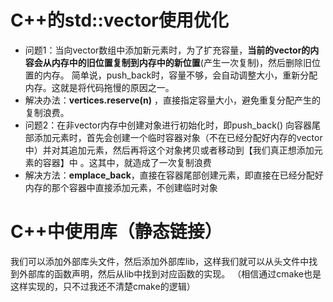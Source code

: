 # C++的std::vector使用优化
- 问题1：当向vector数组中添加新元素时，为了扩充容量，**当前的vector的内容会从内存中的旧位置复制到内存中的新位置**(产生一次复制)，然后删除旧位置的内存。 简单说，push_back时，容量不够，会自动调整大小，重新分配内存。这就是将代码拖慢的原因之一。
- 解决办法：**vertices.reserve(n)** ，直接指定容量大小，避免重复分配产生的复制浪费。
- 问题2：在非vector内存中创建对象进行初始化时，即push_back() 向容器尾部添加元素时，首先会创建一个临时容器对象（不在已经分配好内存的vector中）并对其追加元素，然后再将这个对象拷贝或者移动到【我们真正想添加元素的容器】中 。这其中，就造成了一次复制浪费
- 解决方法：**emplace_back**，直接在容器尾部创建元素，即直接在已经分配好内存的那个容器中直接添加元素，不创建临时对象

# C++中使用库（静态链接）
我们可以添加外部库头文件，然后添加外部库lib，这样我们就可以从头文件中找到外部库的函数声明，然后从lib中找到对应函数的实现。
（相信通过cmake也是这样实现的，只不过我还不清楚cmake的逻辑）
